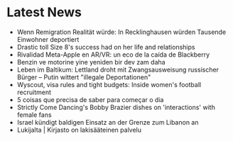# Latest News
-  Wenn Remigration Realität würde: In Recklinghausen würden Tausende Einwohner deportiert
-  Drastic toll Size 8's success had on her life and relationships
-  Rivalidad Meta-Apple en AR/VR: un eco de la caída de Blackberry
-  Benzin ve motorine yine yeniden bir dev zam daha
-  Leben im Baltikum: Lettland droht mit Zwangsausweisung russischer Bürger – Putin wittert "illegale Deportationen"
-  Wyscout, visa rules and tight budgets: Inside women's football recruitment
-  5 coisas que precisa de saber para começar o dia
-  Strictly Come Dancing's Bobby Brazier dishes on 'interactions' with female fans
-  Israel kündigt baldigen Einsatz an der Grenze zum Libanon an
-  Lukijalta | Kirjasto on lakisääteinen palvelu
